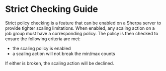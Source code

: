 # Strict Checking Guide

Strict policy checking is a feature that can be enabled on a Sherpa server to provide tighter scaling limitations. When enabled, any scaling action on a job group must have a corresponding policy. The policy is then checked to ensure the following criteria are met:
* the scaling policy is enabled
* a scaling action will not break the min/max counts

If either is broken, the scaling action will be declined.
